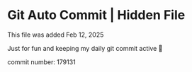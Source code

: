 # Git Auto Commit | Hidden File

This file was added Feb 12, 2025

Just for fun and keeping my daily git commit active 🤪

commit number: 179131
